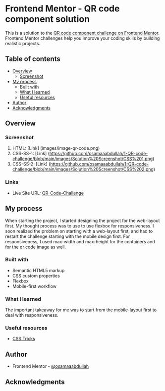 # Frontend Mentor - QR code component solution

This is a solution to the [QR code component challenge on Frontend Mentor](https://www.frontendmentor.io/challenges/qr-code-component-iux_sIO_H). Frontend Mentor challenges help you improve your coding skills by building realistic projects. 

## Table of contents

- [Overview](#overview)
  - [Screenshot](#screenshot)
- [My process](#my-process)
  - [Built with](#built-with)
  - [What I learned](#what-i-learned)
  - [Useful resources](#useful-resources)
- [Author](#author)
- [Acknowledgments](#acknowledgments)


## Overview

### Screenshot
1. HTML: [Link] (images/image-qr-code.png)
2. CSS-SS-1: [Link] (https://github.com/osamaaabdullah/1-QR-code-challenge/blob/main/images/Solution%20Screenshot/CSS%201.png)
3. CSS-SS-2: [Link] (https://github.com/osamaaabdullah/1-QR-code-challenge/blob/main/images/Solution%20Screenshot/CSS%202.png)

### Links
- Live Site URL: [QR-Code-Challenge](https://osamaaabdullah.github.io/1-QR-code-challenge/)

## My process
When starting the project, I started designing the project for the web-layout first. My thought process was to use to use flexbox for responsiveness. I soon realized the problem on starting with a web-layout first, and had to restart the challenge starting with the mobile design first. For responsiveness, I used max-width and max-height for the containers and for the qr code image as well.

### Built with
- Semantic HTML5 markup
- CSS custom properties
- Flexbox
- Mobile-first workflow

### What I learned
The important takeaway for me was to start from the mobile-layout first to deal with responsiveness.

### Useful resources
- [CSS Tricks](https://css-tricks.com/) 

## Author
- Frontend Mentor - [@osamaaabdullah](https://www.frontendmentor.io/profile/osamaaabdullah)

## Acknowledgments